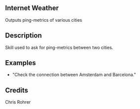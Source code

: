 ## Internet Weather
Outputs ping-metrics of various cities

## Description
Skill used to ask for ping-metrics between two cities.

## Examples
 * "Check the connection between Amsterdam and Barcelona."

## Credits
Chris Rohrer
